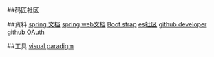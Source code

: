 ##码匠社区

##资料
[spring 文档](https://spring.io/guides)
[spring web文档](https://spring.io/guides/gs/serving-web-content/)
[Boot strap](https://v3.bootcss.com/components/?#navbar)
[es社区](https://elasticsearch.cn/)
[github developer](https://developer.github.com/apps/)
[github OAuth](https://developer.github.com/apps/building-github-apps/creating-a-github-app/)

##工具
[visual paradigm](https://www.visual-paradigm.com/cn/)